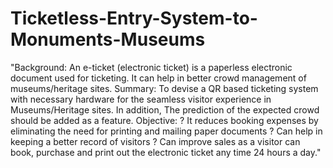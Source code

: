 # Ticketless-Entry-System-to-Monuments-Museums
"Background: An e-ticket (electronic ticket) is a paperless electronic document used for ticketing. It can help in better crowd management of museums/heritage sites. Summary: To devise a QR based ticketing system with necessary hardware for the seamless visitor experience in Museums/Heritage sites. In addition, The prediction of the expected crowd should be added as a feature. Objective: ? It reduces booking expenses by eliminating the need for printing and mailing paper documents ? Can help in keeping a better record of visitors ? Can improve sales as a visitor can book, purchase and print out the electronic ticket any time 24 hours a day."
